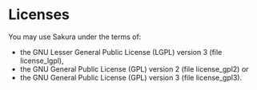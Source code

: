 Licenses
========

You may use Sakura under the terms of:
  * the GNU Lesser General Public License (LGPL) version 3 (file license_lgpl),
  * the GNU General Public License (GPL) version 2 (file license_gpl2) or
  * the GNU General Public License (GPL) version 3 (file license_gpl3).
